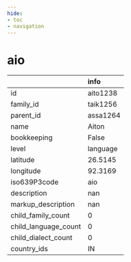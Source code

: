 ```yaml
---
hide:
- toc
- navigation
---
```

# aio
|                      | info     |
|:---------------------|:---------|
| id                   | aito1238 |
| family_id            | taik1256 |
| parent_id            | assa1264 |
| name                 | Aiton    |
| bookkeeping          | False    |
| level                | language |
| latitude             | 26.5145  |
| longitude            | 92.3169  |
| iso639P3code         | aio      |
| description          | nan      |
| markup_description   | nan      |
| child_family_count   | 0        |
| child_language_count | 0        |
| child_dialect_count  | 0        |
| country_ids          | IN       |